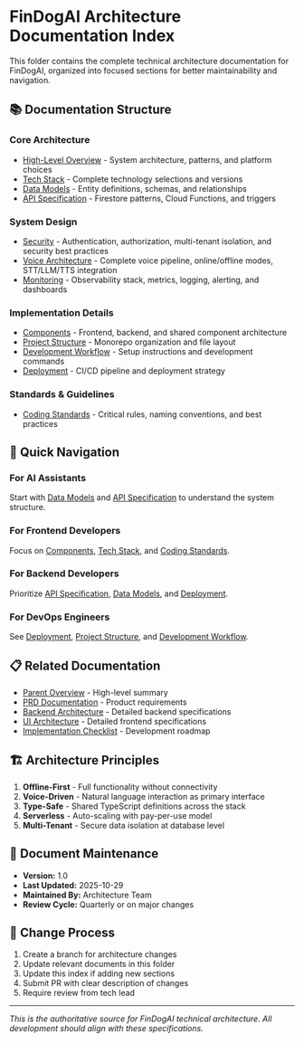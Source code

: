 # FinDogAI Architecture Documentation Index

This folder contains the complete technical architecture documentation for FinDogAI, organized into focused sections for better maintainability and navigation.

## 📚 Documentation Structure

### Core Architecture
- [High-Level Overview](./high-level-overview.md) - System architecture, patterns, and platform choices
- [Tech Stack](./tech-stack.md) - Complete technology selections and versions
- [Data Models](./data-models.md) - Entity definitions, schemas, and relationships
- [API Specification](./api-specification.md) - Firestore patterns, Cloud Functions, and triggers

### System Design
- [Security](./security.md) - Authentication, authorization, multi-tenant isolation, and security best practices
- [Voice Architecture](./voice-architecture.md) - Complete voice pipeline, online/offline modes, STT/LLM/TTS integration
- [Monitoring](./monitoring.md) - Observability stack, metrics, logging, alerting, and dashboards

### Implementation Details
- [Components](./components.md) - Frontend, backend, and shared component architecture
- [Project Structure](./project-structure.md) - Monorepo organization and file layout
- [Development Workflow](./development-workflow.md) - Setup instructions and development commands
- [Deployment](./deployment.md) - CI/CD pipeline and deployment strategy

### Standards & Guidelines
- [Coding Standards](./coding-standards.md) - Critical rules, naming conventions, and best practices

## 🎯 Quick Navigation

### For AI Assistants
Start with [Data Models](./data-models.md) and [API Specification](./api-specification.md) to understand the system structure.

### For Frontend Developers
Focus on [Components](./components.md), [Tech Stack](./tech-stack.md), and [Coding Standards](./coding-standards.md).

### For Backend Developers
Prioritize [API Specification](./api-specification.md), [Data Models](./data-models.md), and [Deployment](./deployment.md).

### For DevOps Engineers
See [Deployment](./deployment.md), [Project Structure](./project-structure.md), and [Development Workflow](./development-workflow.md).

## 📋 Related Documentation

- [Parent Overview](../architecture.md) - High-level summary
- [PRD Documentation](../prd/) - Product requirements
- [Backend Architecture](../backend-architecture/) - Detailed backend specifications
- [UI Architecture](../ui-architecture/) - Detailed frontend specifications
- [Implementation Checklist](../implementation-checklist.md) - Development roadmap

## 🏗️ Architecture Principles

1. **Offline-First** - Full functionality without connectivity
2. **Voice-Driven** - Natural language interaction as primary interface
3. **Type-Safe** - Shared TypeScript definitions across the stack
4. **Serverless** - Auto-scaling with pay-per-use model
5. **Multi-Tenant** - Secure data isolation at database level

## 📝 Document Maintenance

- **Version:** 1.0
- **Last Updated:** 2025-10-29
- **Maintained By:** Architecture Team
- **Review Cycle:** Quarterly or on major changes

## 🔄 Change Process

1. Create a branch for architecture changes
2. Update relevant documents in this folder
3. Update this index if adding new sections
4. Submit PR with clear description of changes
5. Require review from tech lead

---

*This is the authoritative source for FinDogAI technical architecture. All development should align with these specifications.*